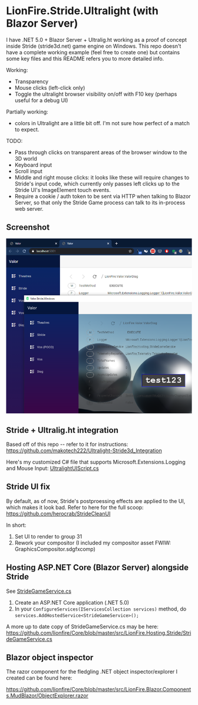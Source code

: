# LionFire.Stride.Ultralight (with Blazor Server)

I have .NET 5.0 + Blazor Server + Ultralig.ht working as a proof of concept inside Stride (stride3d.net) game engine on Windows.  This repo doesn't have a complete working example (feel free to create one) but contains some key files and this README refers you to more detailed info.

Working:
 - Transparency
 - Mouse clicks (left-click only)
 - Toggle the ultralight browser visibility on/off with F10 key (perhaps useful for a debug UI)
 
Partially working:
 - colors in Ultralight are a little bit off.  I'm not sure how perfect of a match to expect.

TODO:
 - Pass through clicks on transparent areas of the browser window to the 3D world
 - Keyboard input
 - Scroll input
 - Middle and right mouse clicks: it looks like these will require changes to Stride's input code, which currently only passes left clicks up to the Stride UI's ImageElement touch events.
 - Require a cookie / auth token to be sent via HTTP when talking to Blazor Server, so that only the Stride Game process can talk to its in-process web server.

## Screenshot

![screenshot](screenshots/BrowserAndStride.png "Blazor Server in Stride")

## Stride + Ultralig.ht integration

Based off of this repo -- refer to it for instructions: https://github.com/makotech222/Ultralight-Stride3d_Integration

Here's my customized C# file that supports Microsoft.Extensions.Logging and Mouse Input:  [UltralightUIScript.cs](https://github.com/lionfire/LionFire.Stride.Ultralight/blob/main/StrideGame.Game/Code/UltralightUIScript.cs)

## Stride UI fix

By default, as of now, Stride's postproessing effects are applied to the UI, which makes it look bad.
Refer to here for the full scoop: https://github.com/herocrab/StrideCleanUI

In short:

 1. Set UI to render to group 31
 2. Rework your compositor (I included my compositor asset FWIW: GraphicsCompositor.sdgfxcomp)

## Hosting ASP.NET Core (Blazor Server) alongside Stride

See [StrideGameService.cs](https://github.com/lionfire/LionFire.Stride.Ultralight/blob/main/LionFire.Hosting.Stride/StrideGameService.cs)

 1. Create an ASP.NET Core application (.NET 5.0)
 2. In your `ConfigureServices(IServicesCollection services)` method, do `services.AddHostedService<StrideGameService>();`

A more up to date copy of StrideGameService.cs may be here: 
https://github.com/lionfire/Core/blob/master/src/LionFire.Hosting.Stride/StrideGameService.cs

## Blazor object inspector

The razor component for the fledgling .NET object inspector/explorer I created can be found here:

https://github.com/lionfire/Core/blob/master/src/LionFire.Blazor.Components.MudBlazor/ObjectExplorer.razor





